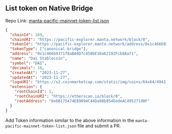 ## List token on Native Bridge

Repo Link: [manta-pacific-mainnet-token-list.json](https://github.com/Manta-Network/manta-pacific-token-list/blob/main/json/manta-pacific-mainnet-token-list.json)

```json
{
  "chainId": 169,
  "chainURI": "https://pacific-explorer.manta.network/block/0",
  "tokenId": "https://pacific-explorer.manta.network/address/0x1c466b9371f8aBA0D7c458bE10a62192Fcb8Aa71",
  "tokenType": ["canonical-bridge"],
  "address": "0x1c466b9371f8aBA0D7c458bE10a62192Fcb8Aa71",
  "name": "Dai Stablecoin",
  "symbol": "DAI",
  "decimals": 18,
  "createdAt": "2023-11-27",
  "updatedAt": "2023-11-27",
  "logoURI": "https://s2.coinmarketcap.com/static/img/coins/64x64/4943.png",
  "extension": {
    "rootChainId": 1,
    "rootChainURI": "https://etherscan.io/block/0",
    "rootAddress": "0x6B175474E89094C44Da98b954EedeAC495271d0F"
  }
}
```

Add Token information similar to the above information in the `manta-pacific-mainnet-token-list.json` file and submit a PR.
